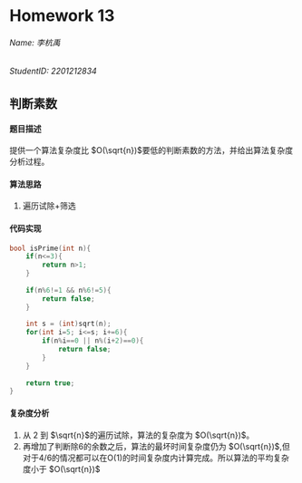 # Homework 13
###### Name: 李杭禹
###### StudentID: 2201212834

## 判断素数

#### 题目描述
提供一个算法复杂度比 $O(\sqrt{n})$要低的判断素数的方法，并给出算法复杂度分析过程。

#### 算法思路
1. 遍历试除+筛选
#### 代码实现

```C
bool isPrime(int n){
    if(n<=3){
        return n>1;
    }
 
    if(n%6!=1 && n%6!=5){
        return false;   
    }
    
    int s = (int)sqrt(n);
    for(int i=5; i<=s; i+=6){
        if(n%i==0 || n%(i+2)==0){
            return false;
        }
    }
 
    return true;
}
```
#### 复杂度分析

1. 从 2 到 $\sqrt{n}$的遍历试除，算法的复杂度为 $O(\sqrt{n})$。
2. 再增加了判断除6的余数之后，算法的最坏时间复杂度仍为 $O(\sqrt{n})$,但对于4/6的情况都可以在O(1)的时间复杂度内计算完成。所以算法的平均复杂度小于 $O(\sqrt{n})$
